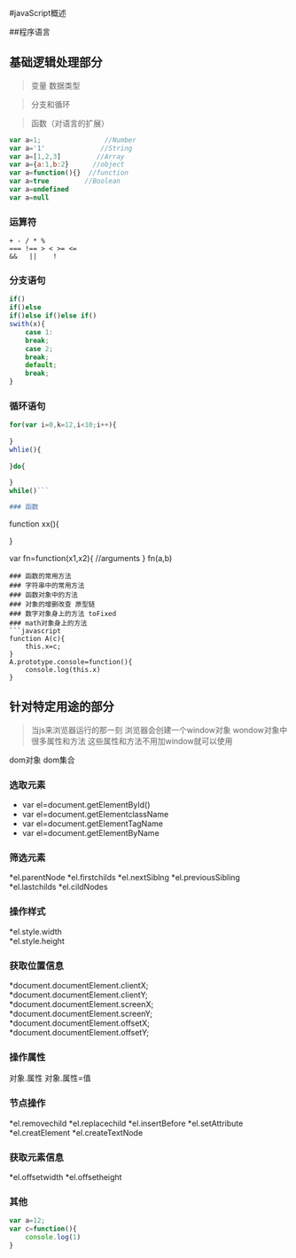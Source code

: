 #javaScript概述

##程序语言

## 基础逻辑处理部分

  >变量 数据类型

  >分支和循环

  >函数（对语言的扩展）
```javascript
var a=1;                //Number
var a='1'              //String
var a=[1,2,3]         //Array
var a={a:1,b:2}      //object
var a=function(){}  //function
var a=true         //Boolean
var a=undefined
var a=null
```
### 运算符
```
+ - / * %
=== !== > < >= <= 
&&   ||    !
```
### 分支语句
```javascript
if()
if()else
if()else if()else if()
swith(x){
	case 1:
	break;
	case 2;
	break;
	default;
	break;
}
```
### 循环语句
```javascript
for(var i=0,k=12,i<10;i++){
	
}
whlie(){
	
}do{
	
}
while()```

### 函数
```
function xx(){
	
}

var fn=function(x1,x2){
	//arguments
}
fn(a,b)
```
### 函数的常用方法
### 字符串中的常用方法
### 函数对象中的方法
### 对象的增删改查 原型链
### 数字对象身上的方法 toFixed
### math对象身上的方法
```javascript
function A(c){
	this.x=c;
}
A.prototype.console=function(){
	console.log(this.x)
}
```
## 针对特定用途的部分
  >当js来浏览器运行的那一刻
  >浏览器会创建一个window对象
  >wondow对象中很多属性和方法
  >这些属性和方法不用加window就可以使用

dom对象  dom集合

###  选取元素  
* var el=document.getElementById()
* var el=document.getElementclassName
* var el=document.getElementTagName
* var el=document.getElementByName
### 筛选元素
  *el.parentNode
  *el.firstchilds
  *el.nextSiblng
  *el.previousSibling
  *el.lastchilds
  *el.cildNodes
### 操作样式
 *el.style.width  
 *el.style.height
### 获取位置信息
*document.documentElement.clientX;
*document.documentElement.clientY;
*document.documentElement.screenX;
*document.documentElement.screenY;
*document.documentElement.offsetX;
*document.documentElement.offsetY;
### 操作属性
  对象.属性
对象.属性=值 
### 节点操作
*el.removechild
*el.replacechild
*el.insertBefore
*el.setAttribute
*el.creatElement
*el.createTextNode
### 获取元素信息
 *el.offsetwidth
 *el.offsetheight

### 其他

```javaScript
var a=12;
var c=function(){
	console.log(1)
}
```
###
####
